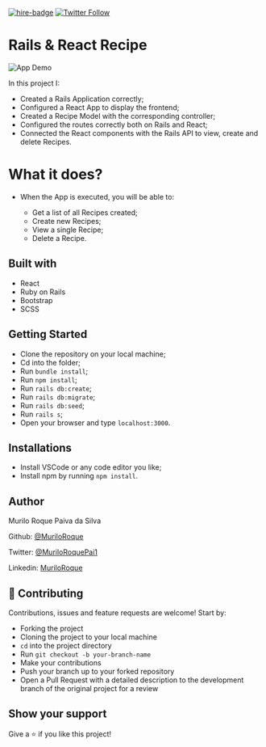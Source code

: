 [![hire-badge](https://img.shields.io/badge/Consult%20/%20Hire%20Murilo-Click%20to%20Contact-brightgreen)](mailto:muriloengqui@gmail.com) [![Twitter Follow](https://img.shields.io/twitter/follow/MuriloRoquePai1?label=Follow%20Murilo%20on%20Twitter&style=social)](https://twitter.com/MuriloRoquePai1)

# Rails & React Recipe

![App Demo](app/assets/images/screenshot.png)

In this project I:

- Created a Rails Application correctly;
- Configured a React App to display the frontend;
- Created a Recipe Model with the corresponding controller;
- Configured the routes correctly both on Rails and React;
- Connected the React components with the Rails API to view, create and delete Recipes.

# What it does?

- When the App is executed, you will be able to:

  - Get a list of all Recipes created;
  - Create new Recipes;
  - View a single Recipe;
  - Delete a Recipe.

## Built with

- React
- Ruby on Rails
- Bootstrap
- SCSS

## Getting Started

- Clone the repository on your local machine;
- Cd into the folder;
- Run `bundle install`;
- Run `npm install`;
- Run `rails db:create`;
- Run `rails db:migrate`;
- Run `rails db:seed`;
- Run `rails s`;
- Open your browser and type `localhost:3000`.

## Installations

- Install VSCode or any code editor you like;
- Install npm by running `npm install`.

## Author

Murilo Roque Paiva da Silva

Github: [@MuriloRoque](https://github.com/MuriloRoque)

Twitter: [@MuriloRoquePai1](https://twitter.com/MuriloRoquePai1)

Linkedin: [MuriloRoque](https://www.linkedin.com/in/murilo-roque-b1268741/)

## 🤝 Contributing

Contributions, issues and feature requests are welcome! Start by:

- Forking the project
- Cloning the project to your local machine
- `cd` into the project directory
- Run `git checkout -b your-branch-name`
- Make your contributions
- Push your branch up to your forked repository
- Open a Pull Request with a detailed description to the development branch of the original project for a review

## Show your support

Give a ⭐️ if you like this project!
